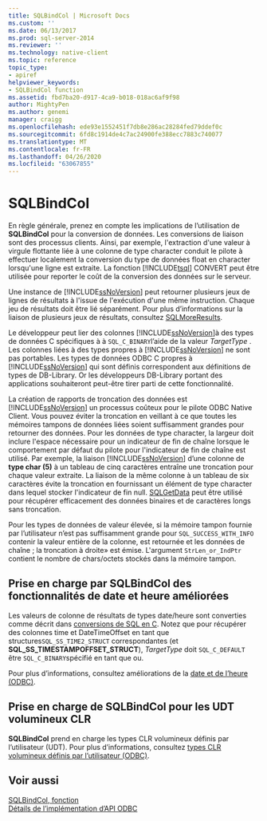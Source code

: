 ```yaml
---
title: SQLBindCol | Microsoft Docs
ms.custom: ''
ms.date: 06/13/2017
ms.prod: sql-server-2014
ms.reviewer: ''
ms.technology: native-client
ms.topic: reference
topic_type:
- apiref
helpviewer_keywords:
- SQLBindCol function
ms.assetid: fbd7ba20-d917-4ca9-b018-018ac6af9f98
author: MightyPen
ms.author: genemi
manager: craigg
ms.openlocfilehash: ede93e1552451f7db8e286ac28284fed79ddef0c
ms.sourcegitcommit: 6fd8c1914de4c7ac24900fe388ecc7883c740077
ms.translationtype: MT
ms.contentlocale: fr-FR
ms.lasthandoff: 04/26/2020
ms.locfileid: "63067855"
---
```

# <a name="sqlbindcol"></a>SQLBindCol
  En règle générale, prenez en compte les implications de l’utilisation de **SQLBindCol** pour la conversion de données. Les conversions de liaison sont des processus clients. Ainsi, par exemple, l'extraction d'une valeur à virgule flottante liée à une colonne de type character conduit le pilote à effectuer localement la conversion du type de données float en character lorsqu'une ligne est extraite. La fonction [!INCLUDE[tsql](../../includes/tsql-md.md)] CONVERT peut être utilisée pour reporter le coût de la conversion des données sur le serveur.  
  
 Une instance de [!INCLUDE[ssNoVersion](../../includes/ssnoversion-md.md)] peut retourner plusieurs jeux de lignes de résultats à l'issue de l'exécution d'une même instruction. Chaque jeu de résultats doit être lié séparément. Pour plus d’informations sur la liaison de plusieurs jeux de résultats, consultez [SQLMoreResults](sqlmoreresults.md).  
  
 Le développeur peut lier des colonnes [!INCLUDE[ssNoVersion](../../includes/ssnoversion-md.md)]à des types de données C spécifiques à à `SQL_C_BINARY`l’aide de la valeur *TargetType* . Les colonnes liées à des types propres à [!INCLUDE[ssNoVersion](../../includes/ssnoversion-md.md)] ne sont pas portables. Les types de données ODBC C propres à [!INCLUDE[ssNoVersion](../../includes/ssnoversion-md.md)] qui sont définis correspondent aux définitions de types de DB-Library. Or les développeurs DB-Library portant des applications souhaiteront peut-être tirer parti de cette fonctionnalité.  
  
 La création de rapports de troncation des données est [!INCLUDE[ssNoVersion](../../includes/ssnoversion-md.md)] un processus coûteux pour le pilote ODBC Native Client. Vous pouvez éviter la troncation en veillant à ce que toutes les mémoires tampons de données liées soient suffisamment grandes pour retourner des données. Pour les données de type character, la largeur doit inclure l'espace nécessaire pour un indicateur de fin de chaîne lorsque le comportement par défaut du pilote pour l'indicateur de fin de chaîne est utilisé. Par exemple, la liaison [!INCLUDE[ssNoVersion](../../includes/ssnoversion-md.md)] d’une colonne de **type char (5)** à un tableau de cinq caractères entraîne une troncation pour chaque valeur extraite. La liaison de la même colonne à un tableau de six caractères évite la troncation en fournissant un élément de type character dans lequel stocker l'indicateur de fin null. [SQLGetData](sqlgetdata.md) peut être utilisé pour récupérer efficacement des données binaires et de caractères longs sans troncation.  
  
 Pour les types de données de valeur élevée, si la mémoire tampon fournie par l’utilisateur n’est pas suffisamment grande pour `SQL_SUCCESS_WITH_INFO` contenir la valeur entière de la colonne, est retournée et les données de chaîne ; la troncation à droite» est émise. L'argument `StrLen_or_IndPtr` contient le nombre de chars/octets stockés dans la mémoire tampon.  
  
## <a name="sqlbindcol-support-for-enhanced-date-and-time-features"></a>Prise en charge par SQLBindCol des fonctionnalités de date et heure améliorées  
 Les valeurs de colonne de résultats de types date/heure sont converties comme décrit dans [conversions de SQL en C](../native-client-odbc-date-time/datetime-data-type-conversions-from-sql-to-c.md). Notez que pour récupérer des colonnes time et DateTimeOffset en tant que structures`SQL_SS_TIME2_STRUCT` correspondantes (et **SQL_SS_TIMESTAMPOFFSET_STRUCT**), *TargetType* doit `SQL_C_DEFAULT` être `SQL_C_BINARY`spécifié en tant que ou.  
  
 Pour plus d’informations, consultez améliorations de la [date et de l’heure &#40;ODBC&#41;](../native-client-odbc-date-time/date-and-time-improvements-odbc.md).  
  
## <a name="sqlbindcol-support-for-large-clr-udts"></a>Prise en charge de SQLBindCol pour les UDT volumineux CLR  
 **SQLBindCol** prend en charge les types CLR volumineux définis par l’utilisateur (UDT). Pour plus d’informations, consultez [types CLR volumineux définis par l’utilisateur &#40;ODBC&#41;](../native-client/odbc/large-clr-user-defined-types-odbc.md).  
  
## <a name="see-also"></a>Voir aussi  
 [SQLBindCol, fonction](https://go.microsoft.com/fwlink/?LinkId=59327)   
 [Détails de l’implémentation d’API ODBC](odbc-api-implementation-details.md)  
  
  
